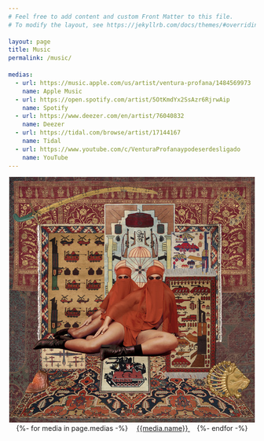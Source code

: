 ```yaml
---
# Feel free to add content and custom Front Matter to this file.
# To modify the layout, see https://jekyllrb.com/docs/themes/#overriding-theme-defaults

layout: page
title: Music
permalink: /music/

medias:
  - url: https://music.apple.com/us/artist/ventura-profana/1484569973
    name: Apple Music
  - url: https://open.spotify.com/artist/5OtKmdYx2SsAzr6RjrwAip
    name: Spotify
  - url: https://www.deezer.com/en/artist/76040832
    name: Deezer
  - url: https://tidal.com/browse/artist/17144167
    name: Tidal
  - url: https://www.youtube.com/c/VenturaProfanaypodeserdesligado
    name: YouTube
---
```


<div style="text-align: center">
  <img src="/assets/traquejos-capa-500.jpg" width="500" style="max-width: 100%"/>

  <br>

  <ul style="margin: 0; padding: 0">
    {%- for media in page.medias -%}
      <li style="display: inline; margin: 1em; padding: 0;">
        <a href="{{media.url}}">
          {{media.name}}
        </a>
      </li>
    {%- endfor -%}
  </ul>
</div>
